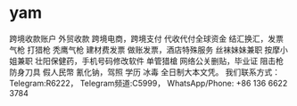 # yam
跨境收款账户 外贸收款 跨境电商，跨境支付 代收代付全球资金 结汇换汇，发票 气枪 打猎枪 秃鹰气枪 建材费发票 做账发票，酒店特殊服务 丝袜妹妹兼职 按摩小姐兼职 壮阳保健药，手机号码修改软件 单管猎槍 网络公关删贴，毕业证 阻击枪 防身刀具 假人民幣 氰化钠，驾照 学历 冰毒 全日制大本文凭。 我们联系方式： Telegram:R6222， Telegram频道:C5999， WhatsApp/Phone: +86 136 6622 3784
